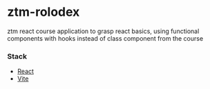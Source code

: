 # ztm-rolodex

ztm react course application to grasp react basics, using functional components with hooks instead of class component from the course

### Stack

- [React](https://reactjs.org)
- [Vite](https://vitejs.dev)
